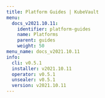 ```yaml
---
title: Platform Guides | KubeVault
menu:
  docs_v2021.10.11:
    identifier: platform-guides
    name: Platforms
    parent: guides
    weight: 50
menu_name: docs_v2021.10.11
info:
  cli: v0.5.1
  installer: v2021.10.11
  operator: v0.5.1
  unsealer: v0.5.1
  version: v2021.10.11
---
```


